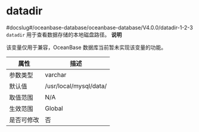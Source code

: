 datadir 
============================
#docslug#/oceanbase-database/oceanbase-database/V4.0.0/datadir-1-2-3
`datadir` 用于查看数据存储的本地磁盘路径。
**说明**



该变量仅用于兼容，OceanBase 数据库当前暂未实现该变量的功能。


| **属性** |         **描述**         |
|--------|------------------------|
| 参数类型   | varchar                |
| 默认值    | /usr/local/mysql/data/ |
| 取值范围   | N/A                    |
| 生效范围   | Global                 |
| 是否可修改  | 否                      |


